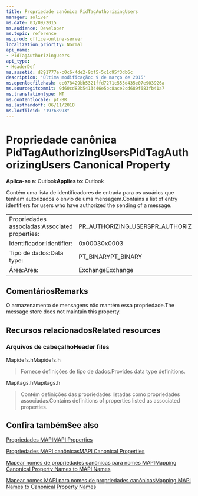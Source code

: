 ```yaml
---
title: Propriedade canônica PidTagAuthorizingUsers
manager: soliver
ms.date: 03/09/2015
ms.audience: Developer
ms.topic: reference
ms.prod: office-online-server
localization_priority: Normal
api_name:
- PidTagAuthorizingUsers
api_type:
- HeaderDef
ms.assetid: d291777e-c0c6-4de2-9bf5-5c1d95f3db6c
description: 'Última modificação: 9 de março de 2015'
ms.openlocfilehash: ec078429bb5321ffd7271c553d435e07e903926a
ms.sourcegitcommit: 9d60cd82b5413446e5bc8ace2cd689f683fb41a7
ms.translationtype: MT
ms.contentlocale: pt-BR
ms.lasthandoff: 06/11/2018
ms.locfileid: "19768993"
---
```

# <a name="pidtagauthorizingusers-canonical-property"></a><span data-ttu-id="29232-103">Propriedade canônica PidTagAuthorizingUsers</span><span class="sxs-lookup"><span data-stu-id="29232-103">PidTagAuthorizingUsers Canonical Property</span></span>

  
  
<span data-ttu-id="29232-104">**Aplica-se a**: Outlook</span><span class="sxs-lookup"><span data-stu-id="29232-104">**Applies to**: Outlook</span></span> 
  
<span data-ttu-id="29232-105">Contém uma lista de identificadores de entrada para os usuários que tenham autorizados o envio de uma mensagem.</span><span class="sxs-lookup"><span data-stu-id="29232-105">Contains a list of entry identifiers for users who have authorized the sending of a message.</span></span>
  
|||
|:-----|:-----|
|<span data-ttu-id="29232-106">Propriedades associadas:</span><span class="sxs-lookup"><span data-stu-id="29232-106">Associated properties:</span></span>  <br/> |<span data-ttu-id="29232-107">PR_AUTHORIZING_USERS</span><span class="sxs-lookup"><span data-stu-id="29232-107">PR_AUTHORIZING_USERS</span></span>  <br/> |
|<span data-ttu-id="29232-108">Identificador:</span><span class="sxs-lookup"><span data-stu-id="29232-108">Identifier:</span></span>  <br/> |<span data-ttu-id="29232-109">0x0003</span><span class="sxs-lookup"><span data-stu-id="29232-109">0x0003</span></span>  <br/> |
|<span data-ttu-id="29232-110">Tipo de dados:</span><span class="sxs-lookup"><span data-stu-id="29232-110">Data type:</span></span>  <br/> |<span data-ttu-id="29232-111">PT_BINARY</span><span class="sxs-lookup"><span data-stu-id="29232-111">PT_BINARY</span></span>  <br/> |
|<span data-ttu-id="29232-112">Área:</span><span class="sxs-lookup"><span data-stu-id="29232-112">Area:</span></span>  <br/> |<span data-ttu-id="29232-113">Exchange</span><span class="sxs-lookup"><span data-stu-id="29232-113">Exchange</span></span>  <br/> |
   
## <a name="remarks"></a><span data-ttu-id="29232-114">Comentários</span><span class="sxs-lookup"><span data-stu-id="29232-114">Remarks</span></span>

<span data-ttu-id="29232-115">O armazenamento de mensagens não mantém essa propriedade.</span><span class="sxs-lookup"><span data-stu-id="29232-115">The message store does not maintain this property.</span></span>
  
## <a name="related-resources"></a><span data-ttu-id="29232-116">Recursos relacionados</span><span class="sxs-lookup"><span data-stu-id="29232-116">Related resources</span></span>

### <a name="header-files"></a><span data-ttu-id="29232-117">Arquivos de cabeçalho</span><span class="sxs-lookup"><span data-stu-id="29232-117">Header files</span></span>

<span data-ttu-id="29232-118">Mapidefs.h</span><span class="sxs-lookup"><span data-stu-id="29232-118">Mapidefs.h</span></span>
  
> <span data-ttu-id="29232-119">Fornece definições de tipo de dados.</span><span class="sxs-lookup"><span data-stu-id="29232-119">Provides data type definitions.</span></span>
    
<span data-ttu-id="29232-120">Mapitags.h</span><span class="sxs-lookup"><span data-stu-id="29232-120">Mapitags.h</span></span>
  
> <span data-ttu-id="29232-121">Contém definições das propriedades listadas como propriedades associadas.</span><span class="sxs-lookup"><span data-stu-id="29232-121">Contains definitions of properties listed as associated properties.</span></span>
    
## <a name="see-also"></a><span data-ttu-id="29232-122">Confira também</span><span class="sxs-lookup"><span data-stu-id="29232-122">See also</span></span>



[<span data-ttu-id="29232-123">Propriedades MAPI</span><span class="sxs-lookup"><span data-stu-id="29232-123">MAPI Properties</span></span>](mapi-properties.md)
  
[<span data-ttu-id="29232-124">Propriedades MAPI canônicas</span><span class="sxs-lookup"><span data-stu-id="29232-124">MAPI Canonical Properties</span></span>](mapi-canonical-properties.md)
  
[<span data-ttu-id="29232-125">Mapear nomes de propriedades canônicas para nomes MAPI</span><span class="sxs-lookup"><span data-stu-id="29232-125">Mapping Canonical Property Names to MAPI Names</span></span>](mapping-canonical-property-names-to-mapi-names.md)
  
[<span data-ttu-id="29232-126">Mapear nomes MAPI para nomes de propriedades canônicas</span><span class="sxs-lookup"><span data-stu-id="29232-126">Mapping MAPI Names to Canonical Property Names</span></span>](mapping-mapi-names-to-canonical-property-names.md)

